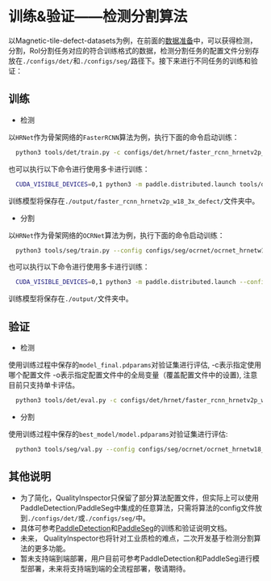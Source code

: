 # 训练&验证——检测分割算法

以Magnetic-tile-defect-datasets为例，在前面的[数据准备](../data/prepare_data.md)中，可以获得检测，分割，RoI分割任务对应的符合训练格式的数据，检测分割任务的配置文件分别存放在`./configs/det/`和`./configs/seg/`路径下。接下来进行不同任务的训练和验证：

## 训练
* 检测

以`HRNet`作为骨架网络的`FasterRCNN`算法为例，执行下面的命令启动训练：

  ```bash
    python3 tools/det/train.py -c configs/det/hrnet/faster_rcnn_hrnetv2p_w18_3x_defect.yml --use_vdl=true --vdl_log_dir=./vdl_dir/scalar --eval
  ```

也可以执行以下命令进行使用多卡进行训练：

  ```bash
    CUDA_VISIBLE_DEVICES=0,1 python3 -m paddle.distributed.launch tools/det/train.py -c configs/det/hrnet/faster_rcnn_hrnetv2p_w18_3x_defect.yml --use_vdl=true --vdl_log_dir=./vdl_dir/scalar --eval
  ```

训练模型将保存在`./output/faster_rcnn_hrnetv2p_w18_3x_defect/`文件夹中。

* 分割

以`HRNet`作为骨架网络的`OCRNet`算法为例，执行下面的命令启动训练：

  ```bash
    python3 tools/seg/train.py --config configs/seg/ocrnet/ocrnet_hrnetw18_defect_256x256_40k.yml --do_eval  --use_vdl --save_interval 1000 --save_dir ./output/
  ```
也可以执行以下命令进行使用多卡进行训练：

  ```bash
    CUDA_VISIBLE_DEVICES=0,1 python3 -m paddle.distributed.launch --config configs/seg/ocrnet/ocrnet_hrnetw18_defect_256x256_40k.yml --do_eval  --use_vdl --save_interval 1000 --save_dir ./output/
  ```

训练模型将保存在`./output/`文件夹中。

## 验证
* 检测

使用训练过程中保存的`model_final.pdparams`对验证集进行评估, -c表示指定使用哪个配置文件 -o表示指定配置文件中的全局变量（覆盖配置文件中的设置), 注意目前只支持单卡评估。

  ```bash
    python3 tools/det/eval.py -c configs/det/hrnet/faster_rcnn_hrnetv2p_w18_3x_defect.yml -o weights=./output/faster_rcnn_hrnetv2p_w18_3x_defect/model_final.pdparams
  ```

* 分割

使用训练过程中保存的`best_model/model.pdparams`对验证集进行评估:

  ```bash
    python3 tools/seg/val.py --config configs/seg/ocrnet/ocrnet_hrnetw18_defect_256x256_40k.yml --model_path ./output/best_model/model.pdparams
  ```


## 其他说明
 * 为了简化，QualityInspector只保留了部分算法配置文件，但实际上可以使用PaddleDetection/PaddleSeg中集成的任意算法，只需将算法的config文件放到`./configs/det/`或`./configs/seg/`中。
 * 具体可参考[PaddleDetection](https://github.com/PaddlePaddle/PaddleDetection/blob/release/2.6/docs/tutorials/QUICK_STARTED_cn.md)和[PaddleSeg](https://github.com/PaddlePaddle/PaddleSeg/blob/release/2.7/docs/train/train.md)的训练和验证说明文档。
 * 未来， QualityInspector也将针对工业质检的难点，二次开发基于检测分割算法的更多功能。
 * 暂未支持端到端部署，用户目前可参考PaddleDetection和PaddleSeg进行模型部署，未来将支持端到端的全流程部署，敬请期待。
